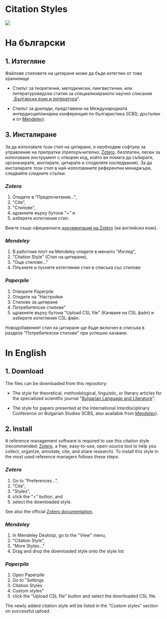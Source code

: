 # Citation Styles

![ ](https://github.com/user-attachments/assets/c1e644bc-2def-46f6-b96d-d464b4fb58d4)

# На български 

## 1. Изтегляне
Файлове стиловете на цитиране може да бъде изтеглен от това хранилище

* Стилът за теоретични, методически, лингвистични, или литературоведски статии за специализираното научно списание „[Български език и литература](https://azbuki.bg/bel/)“.

* Стилът за доклади, представени на Международната интердисциплинарна конференция по българистика (ICBS; достъпен и от [Mendeley](https://csl.mendeley.com/styles/712458141/ISCBM-v1)).

## 3. Инсталиране
За да използвате този стил на цитиране, е необходим софтуер за управление на препратки (препоръчително: [Zotero](https://www.zotero.org/download/). безплатен, лесен за използване инструмент с отворен код, който ви помага да събирате, организирате, анотирате, цитирате и споделяте изследвания). За да инсталирате този стил в най-използваните референтни мениджъри, следвайте следните стъпки: 

### *Zotero*

1. Отидете в "Предпочитания...",
2. "Cite",
3. "Стилове",
4. щракнете върху бутона "+" и
5. изберете изтегления стил.

Вижте също официалната [документация на Zotero](https://www.zotero.org/support/styles#installing_additional_styles) (на английски език).

### *Mendeley*

1. В работния плот на Mendeley отидете в менюто "Изглед",
2. "Citation Style" (Стил на цитиране),
3. "Още стилове..."
4. Плъзнете и пуснете изтегления стил в списъка със стилове

### *Paperpile*

1. Отворете Paperpile
2. Отидете на "Настройки
3. Стилове за цитиране
4. Потребителски стилове"
5. щракнете върху бутона "Upload CSL file" (Качване на CSL файл) и изберете изтегления CSL файл.

Новодобавеният стил на цитиране ще бъде включен в списъка в раздела "Потребителски стилове" при успешно качване.

# In English 

## 1. Download
The files can be downloaded from this repository:

* The style for theoretical, methodological, linguistic, or literary articles for the specialized scientific journal "[Bulgarian Language and Literature](https://azbuki.bg/bel/)".

* The style for papers presented at the International Interdisciplinary Conference on Bulgarian Studies (ICBS, also available from [Mendeley](https://csl.mendeley.com/styles/712458141/ISCBM-v1)).

## 2. Install
A reference management software is required to use this citation style (recommended: [Zotero](https://www.zotero.org/download/). a free, easy-to-use, open-source tool to help you collect, organize, annotate, cite, and share research). To install this style in the most used reference managers follows these steps: 

### *Zotero*

1. Go to "Preferences...",
2. "Cite",
3. "Styles",
4. click the "+" button, and
5. select the downloaded style.

See also the official [Zotero documentation](https://www.zotero.org/support/styles#installing_additional_styles).

### *Mendeley*

1. In Mendeley Desktop, go to the "View" menu,
2. "Citation Style",
3. "More Styles..."
4. Drag and drop the downloaded style onto the style list

### *Paperpile*

1. Open Paperpile
2. Go to "Settings
3. Citation Styles
4. Custom styles"
5. click the "Upload CSL file" button and select the downloaded CSL file.

The newly added citation style will be listed in the "Custom styles" section on successful upload.
